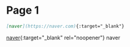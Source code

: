# Page 1

```markdown
[naver](https://naver.com){:target="_blank"}
```
[naver](https://naver.com){:target="_blank" rel="noopener"}
<a herf="https://naver.com" targer="_blank">naver</a>
